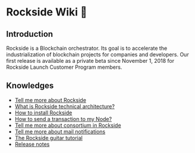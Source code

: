 # Rockside Wiki 🎸


## <a name="introduction"></a>Introduction
Rockside is a Blockchain orchestrator. Its goal is to accelerate the industrialization of blockchain projects for companies and developers. Our first release is available as a private beta since November 1, 2018 for Rockside Launch Customer Program members.

## <a name="knownledges"></a>Knowledges


* [Tell me more about Rockside](more-about-rockside.md)
* [What is Rockside technical architecture?](rockside-technical-architecture.md)
* [How to install Rockside](installation/install-rockside.md)
* [How to send a transaction to my Node?](send-transaction.md)
* [Tell me more about consortium in Rockside](more-about-consortium.md)
* [Tell me more about mail notifications](more-about-notifications.md)
* [The Rockside guitar tutorial](tutorial/guitar-tutorial.md)
* [Release notes]()
